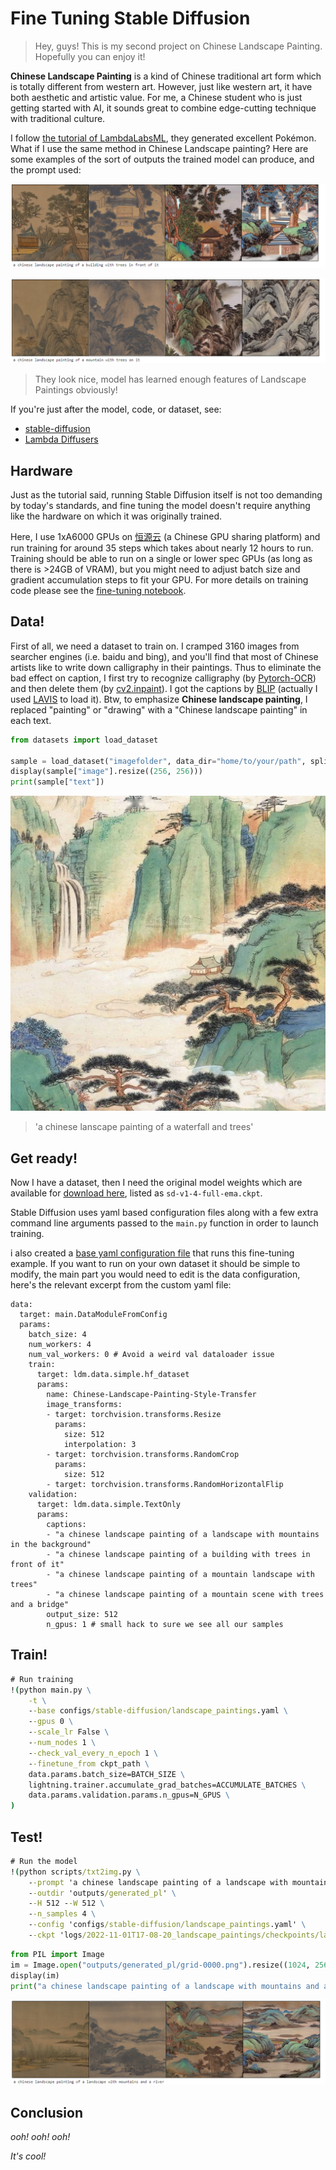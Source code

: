 # Fine Tuning Stable Diffusion

> Hey, guys! This is my second project on Chinese Landscape Painting.  Hopefully you can enjoy it!

**Chinese Landscape Painting** is a kind of Chinese traditional art form which is totally different from western art. However, just like western art, it have both aesthetic and artistic value. For me, a Chinese student who is just getting started with AI, it sounds great to combine edge-cutting technique with traditional culture. 

I follow [the tutorial of LambdaLabsML](https://github.com/LambdaLabsML/examples/tree/main/stable-diffusion-finetuning), they generated excellent Pokémon. What if I use the same method in Chinese Landscape painting? Here are some examples of the sort of outputs the trained model can produce, and the prompt used: 

![pic1](https://github.com/Robin-WZQ/Chinese-Landscape-painting-generation/blob/main/assets/3.png)

![pic2](https://github.com/Robin-WZQ/Chinese-Landscape-painting-generation/blob/main/assets/2.png)

> They look nice, model has learned enough features of Landscape Paintings obviously!

If you're just after the model, code, or dataset, see:

- [stable-diffusion](https://github.com/CompVis/stable-diffusion)
- [Lambda Diffusers](https://github.com/LambdaLabsML/lambda-diffusers)

## Hardware

Just as the tutorial said, running Stable Diffusion itself is not too demanding by today's standards, and fine tuning the model doesn't require anything like the hardware on which it was originally trained. 

Here, I use 1xA6000 GPUs on [恒源云](https://gpushare.com/store/hire?create=true) (a Chinese GPU sharing platform) and run training for around 35 steps which takes about nearly 12 hours to run.  Training should be able to run on a single or lower spec GPUs (as long as there is >24GB of VRAM), but you might need to adjust batch size and gradient accumulation steps to fit your GPU. For more details on training code please see the [fine-tuning notebook](https://github.com/Robin-WZQ/Chinese-Landscape-painting-generation/blob/main/code.ipynb).

## Data!

First of all, we need a dataset to train on. I cramped 3160 images from searcher engines (i.e. baidu and bing), and you'll find that most of Chinese artists like to write down calligraphy in their paintings. Thus to eliminate the bad effect on caption, I first try to recognize calligraphy (by [Pytorch-OCR](https://github.com/WenmuZhou/PytorchOCR)) and then delete them (by [cv2.inpaint](https://pyimagesearch.com/2020/05/18/image-inpainting-with-opencv-and-python/#:~:text=Image%20inpainting%20with%20OpenCV%20and%20Python%20OpenCV%E2%80%99s%20inpainting,each%20of%20these%20files%20on%20your...%20Implementing%20)). I got the captions by [BLIP](https://github.com/salesforce/BLIP) (actually I used [LAVIS](https://github.com/salesforce/LAVIS) to load it). Btw, to emphasize **Chinese landscape painting**, I replaced "painting" or "drawing" with a "Chinese landscape painting" in each text. 

```python
from datasets import load_dataset

sample = load_dataset("imagefolder", data_dir="home/to/your/path", split="train")
display(sample["image"].resize((256, 256)))
print(sample["text"])
```
![pic3](https://github.com/Robin-WZQ/Chinese-Landscape-painting-generation/blob/main/assets/1000_res.jpg)

> 'a chinese lanscape painting of a waterfall and trees'

## Get ready!

Now I have a dataset, then I need the original model weights which are available for [download here](https://huggingface.co/CompVis/stable-diffusion-v-1-4-original), listed as `sd-v1-4-full-ema.ckpt`. 

Stable Diffusion uses yaml based configuration files along with a few extra command line arguments passed to the `main.py` function in order to launch training.

i also created a [base yaml configuration file](https://github.com/Robin-WZQ/Chinese-Landscape-painting-generation/blob/main/landscape_paintings.yaml) that runs this fine-tuning example. If you want to run on your own dataset it should be simple to modify, the main part you would need to edit is the data configuration, here's the relevant excerpt from the custom yaml file:

```
data:
  target: main.DataModuleFromConfig
  params:
    batch_size: 4
    num_workers: 4
    num_val_workers: 0 # Avoid a weird val dataloader issue
    train:
      target: ldm.data.simple.hf_dataset
      params:
        name: Chinese-Landscape-Painting-Style-Transfer
        image_transforms:
        - target: torchvision.transforms.Resize
          params:
            size: 512
            interpolation: 3
        - target: torchvision.transforms.RandomCrop
          params:
            size: 512
        - target: torchvision.transforms.RandomHorizontalFlip
    validation:
      target: ldm.data.simple.TextOnly
      params:
        captions:
        - "a chinese landscape painting of a landscape with mountains in the background"
        - "a chinese landscape painting of a building with trees in front of it"
        - "a chinese landscape painting of a mountain landscape with trees"
        - "a chinese landscape painting of a mountain scene with trees and a bridge"
        output_size: 512
        n_gpus: 1 # small hack to sure we see all our samples
```

## Train!

```cmd
# Run training
!(python main.py \
    -t \
    --base configs/stable-diffusion/landscape_paintings.yaml \
    --gpus 0 \
    --scale_lr False \
    --num_nodes 1 \
    --check_val_every_n_epoch 1 \
    --finetune_from ckpt_path \
    data.params.batch_size=BATCH_SIZE \
    lightning.trainer.accumulate_grad_batches=ACCUMULATE_BATCHES \
    data.params.validation.params.n_gpus=N_GPUS \
)
```

## Test!

```cmd
# Run the model
!(python scripts/txt2img.py \
    --prompt 'a chinese landscape painting of a landscape with mountains and a river' \
    --outdir 'outputs/generated_pl' \
    --H 512 --W 512 \
    --n_samples 4 \
    --config 'configs/stable-diffusion/landscape_paintings.yaml' \
    --ckpt 'logs/2022-11-01T17-08-20_landscape_paintings/checkpoints/last.ckpt')
```

```python
from PIL import Image
im = Image.open("outputs/generated_pl/grid-0000.png").resize((1024, 256))
display(im)
print("a chinese landscape painting of a landscape with mountains and a river")
```

![pic4](https://github.com/Robin-WZQ/Chinese-Landscape-painting-generation/blob/main/assets/1.png)

## Conclusion

*ooh! ooh! ooh!*

*It's cool!*
